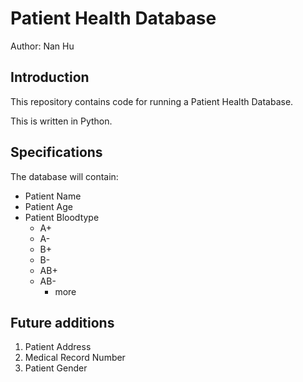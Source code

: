 # Patient Health Database

Author: Nan Hu

## Introduction
This repository contains code for running a Patient Health Database.

This is written in Python.

## Specifications
The database will contain:
* Patient Name
* Patient Age
* Patient Bloodtype
	- A+
 	- A-
 	- B+
 	- B-
 	- AB+
 	- AB-
 		* more

 ## Future additions
 1. Patient Address
 2. Medical Record Number
 3. Patient Gender
